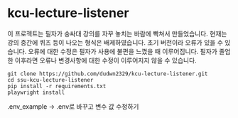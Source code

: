 # kcu-lecture-listener
이 프로젝트는 필자가 숭싸대 강의를 자꾸 놓치는 바람에 빡쳐서 만들었습니다.
현재는 강의 중간에 퀴즈 등이 나오는 형식은 배제하였습니다.
초기 버전이라 오류가 있을 수 있습니다.
오류에 대한 수정은 필자가 사용에 불편을 느꼈을 때 이루어집니다.
필자가 졸업한 이후라면 오류나 변경사항에 대한 수정이 이루어지지 않을 수 있습니다.


```
git clone https://github.com/dudwn2329/kcu-lecture-listener.git
cd ssu-kcu-lecture-listener   
pip install -r requirements.txt
playwright install
```

.env_example -> .env로 바꾸고 변수 값 수정하기
